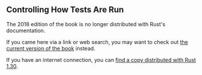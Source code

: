 ## Controlling How Tests Are Run

The 2018 edition of the book is no longer distributed with Rust's documentation.

If you came here via a link or web search, you may want to check out [the current
version of the book](../ch11-02-running-tests.html) instead.

If you have an internet connection, you can [find a copy distributed with
Rust
1.30](https://doc.rust-lang.org/1.30.0/book/2018-edition/ch11-02-running-tests.html).